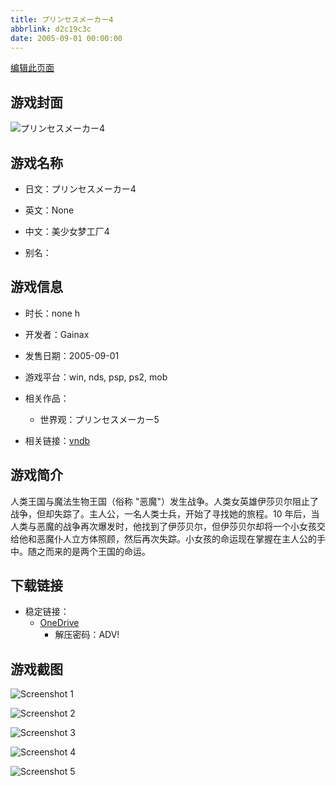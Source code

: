 ```yaml
---
title: プリンセスメーカー4
abbrlink: d2c19c3c
date: 2005-09-01 00:00:00
---
```

[编辑此页面](https://github.com/ACG-3/ADV3-source/blob/main/source/_posts/games/%E3%83%97%E3%83%AA%E3%83%B3%E3%82%BB%E3%82%B9%E3%83%A1%E3%83%BC%E3%82%AB%E3%83%BC4.md)

## 游戏封面

![プリンセスメーカー4](https://pan.timero.xyz/d/onedrive/img_lib_001/%E3%83%97%E3%83%AA%E3%83%B3%E3%82%BB%E3%82%B9%E3%83%A1%E3%83%BC%E3%82%AB%E3%83%BC4_cover.avif)


## 游戏名称

- 日文：プリンセスメーカー4
- 英文：None
- 中文：美少女梦工厂4

- 别名：


## 游戏信息

- 时长：none h
- 开发者：Gainax
- 发售日期：2005-09-01
- 游戏平台：win, nds, psp, ps2, mob
- 相关作品：
   - 世界观：プリンセスメーカー5

- 相关链接：[vndb](https://vndb.org/v727)


## 游戏简介

人类王国与魔法生物王国（俗称 "恶魔"）发生战争。人类女英雄伊莎贝尔阻止了战争，但却失踪了。主人公，一名人类士兵，开始了寻找她的旅程。10 年后，当人类与恶魔的战争再次爆发时，他找到了伊莎贝尔，但伊莎贝尔却将一个小女孩交给他和恶魔仆人立方体照顾，然后再次失踪。小女孩的命运现在掌握在主人公的手中。随之而来的是两个王国的命运。


## 下载链接

- 稳定链接：
    - [OneDrive](https://pan.timero.xyz/onedrive/adv_lib_001/%E3%83%97%E3%83%AA%E3%83%B3%E3%82%BB%E3%82%B9%E3%83%A1%E3%83%BC%E3%82%AB%E3%83%BC4)
        - 解压密码：ADV!



## 游戏截图


![Screenshot 1](https://pan.timero.xyz/d/onedrive/img_lib_001/%E3%83%97%E3%83%AA%E3%83%B3%E3%82%BB%E3%82%B9%E3%83%A1%E3%83%BC%E3%82%AB%E3%83%BC4_Screenshot_1.avif)

![Screenshot 2](https://pan.timero.xyz/d/onedrive/img_lib_001/%E3%83%97%E3%83%AA%E3%83%B3%E3%82%BB%E3%82%B9%E3%83%A1%E3%83%BC%E3%82%AB%E3%83%BC4_Screenshot_2.avif)

![Screenshot 3](https://pan.timero.xyz/d/onedrive/img_lib_001/%E3%83%97%E3%83%AA%E3%83%B3%E3%82%BB%E3%82%B9%E3%83%A1%E3%83%BC%E3%82%AB%E3%83%BC4_Screenshot_3.avif)

![Screenshot 4](https://pan.timero.xyz/d/onedrive/img_lib_001/%E3%83%97%E3%83%AA%E3%83%B3%E3%82%BB%E3%82%B9%E3%83%A1%E3%83%BC%E3%82%AB%E3%83%BC4_Screenshot_4.avif)

![Screenshot 5](https://pan.timero.xyz/d/onedrive/img_lib_001/%E3%83%97%E3%83%AA%E3%83%B3%E3%82%BB%E3%82%B9%E3%83%A1%E3%83%BC%E3%82%AB%E3%83%BC4_Screenshot_5.avif)

